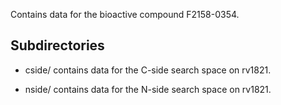 Contains data for the bioactive compound F2158-0354.

## Subdirectories

- cside/ contains data for the C-side search space on rv1821.

- nside/ contains data for the N-side search space on rv1821.

